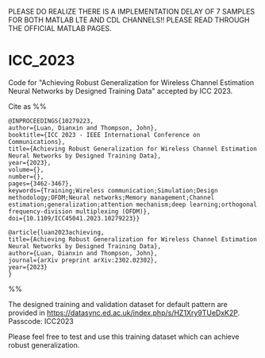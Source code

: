 PLEASE DO REALIZE THERE IS A IMPLEMENTATION DELAY OF 7 SAMPLES FOR BOTH MATLAB LTE AND CDL CHANNELS!! PLEASE READ THROUGH THE OFFICIAL MATLAB PAGES. 

# ICC_2023
Code for "Achieving Robust Generalization for Wireless Channel Estimation Neural Networks by Designed Training Data" accepted by ICC 2023.

Cite as %%
      
    @INPROCEEDINGS{10279223,
    author={Luan, Dianxin and Thompson, John},
    booktitle={ICC 2023 - IEEE International Conference on Communications}, 
    title={Achieving Robust Generalization for Wireless Channel Estimation Neural Networks by Designed Training Data}, 
    year={2023},
    volume={},
    number={},
    pages={3462-3467},
    keywords={Training;Wireless communication;Simulation;Design methodology;OFDM;Neural networks;Memory management;Channel estimation;generalization;attention mechanism;deep learning;orthogonal frequency-division multiplexing (OFDM)},
    doi={10.1109/ICC45041.2023.10279223}}

    @article{luan2023achieving,
    title={Achieving Robust Generalization for Wireless Channel Estimation Neural Networks by Designed Training Data},
    author={Luan, Dianxin and Thompson, John},
    journal={arXiv preprint arXiv:2302.02302},
    year={2023}
    }

%%

The designed training and validation dataset for default pattern are provided in https://datasync.ed.ac.uk/index.php/s/HZ1Xry9TUeDxK2P. Passcode: ICC2023

Please feel free to test and use this training dataset which can achieve robust generalization. 
